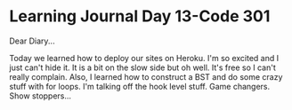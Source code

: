 <h1>Learning Journal Day 13-Code 301</h1>

Dear Diary...

Today we learned how to deploy our sites on Heroku. I'm so excited and I just can't hide it. It is a bit on the slow side but oh well. It's free so I can't really complain.
Also, I learned how to construct a BST and do some crazy stuff with for loops. I'm talking off the hook level stuff. Game changers. Show stoppers...


